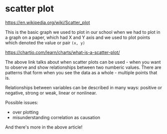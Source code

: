# scatter plot

https://en.wikipedia.org/wiki/Scatter_plot

This is the basic graph we used to plot in our school when we had to plot in
a graph on a paper, which had X and Y axis and we used to plot points which
denoted the value or pair `(x, y)`

https://chartio.com/learn/charts/what-is-a-scatter-plot/

The above link talks about when scatter plots can be used - when you want to
observe and show relationships between two numberic values. There are patterns
that form when you see the data as a whole - multiple points that is.

Relationships between variables can be described in many ways: positive or
negative, strong or weak, linear or nonlinear.

Possible issues:
* over plotting
* misunderstanding correlation as causation

And there's more in the above article!
